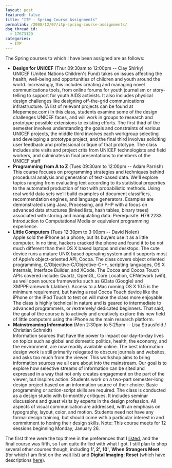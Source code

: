 ```yaml
---
layout: post
featured: false
title: "ITP - Spring Course Assignments"
permalink: /2008/12/07/itp-spring-course-assignments/
dsq_thread_id:
  - 17673129
categories:
  - ITP
---
```

The Spring courses to which I have been assigned are as follows:

 * **Design for UNICEF** (Thur 09:30am to 12:00pm -- Clay Shirky)  
   UNICEF (United Nations Children's Fund) takes on issues affecting the health, well-being and opportunities of children and youth around the world. Increasingly, this includes creating and managing novel communications tools, from online forums for youth journalism or story-telling to support for youth AIDS activists. It also includes physical design challenges like designing off-the-grid communications infrastructure. (A list of relevant projects can be found at Mepemepe.com) In this class, students examine some of the design challenges UNICEF faces, and will work in groups to research and prototype possible extensions to existing efforts. The first third of the semester involves understanding the goals and constraints of various UNICEF projects, the middle third involves each workgroup selecting and developing a prototype project, and the final third involves soliciting user feedback and professional critique of that prototype. The class includes site visits and project crits from UNICEF technologists and field workers, and culminates in final presentations to members of the UNICEF staff
 * **Programming from A to Z** (Tues 09:30am to 12:00pm -- Adam Parrish)  
   This course focuses on programming strategies and techniques behind procedural analysis and generation of text-based data. We'll explore topics ranging from evaluating text according to its statistical properties to the automated production of text with probabilistic methods. Using real world data sets we'll build examples of document classifiers, recommendation engines, and language generators. Examples are demonstrated using Java, Processing, and PHP with a focus on advanced data structures (linked lists, hash tables, binary trees) associated with storing and manipulating data. Prerequisite: H79.2233 Introduction to Computational Media or equivalent programming experience.
 * **Little Computers** (Tues 12:30pm to 3:00pm -- David Nolen)  
   Apple sold the iPhone as a phone, but its buyers use it as a little computer. In no time, hackers cracked the phone and found it to be not much different than their OS X based laptops and desktops. The cute device runs a mature UNIX based operating system and it supports most of Apple’s object-oriented API, Cocoa. The class covers object oriented programming, C/Objective-C/Objective-C++, scripting languages, OS X internals, Interface Builder, and XCode. The Cocoa and Cocoa Touch APIs covered include: Quartz, OpenGL, Core Location, CFNetwork (wifi), as well open source frameworks such as GData (Google) and XMPPFramework (Jabber). Access to a Mac running OS X 10.5 is the minimum requirement, but having a real Cocoa Touch device like the iPhone or the iPod Touch to test on will make the class more enjoyable. The class is highly technical in nature and is geared to intermediate to advanced programmers, or /extremely/ dedicated beginners. That said, the goal of the course is to actively and creatively explore this new field of little computers using the iPhone as the main research platform.
 * **Mainstreaming Information** (Mon 2:30pm to 5:25pm -- Lisa Strausfeld / Christian Schmidt)  
    Information sources that have the power to impact our day-to-day lives on topics such as global and domestic politics, health, the economy, and the environment, are now readily available online. The best information design work is still primarily relegated to obscure journals and websites, and asks too much from the viewer. This workshop aims to bring information sources we all care about into the mainstream. Our goal is to explore how selective streams of information can be sited and expressed in a way that not only creates engagement on the part of the viewer, but inspires action. Students work on a two-part semester-long design project based on an information source of their choice. Basic programming or action-script skills are required. The class is conducted as a design studio with bi-monthly critiques. It includes seminar discussions and guest visits by experts in the design profession. All aspects of visual communication are addressed, with an emphasis on typography, layout, color, and motion. Students need not have any formal design training, but should come with a particular interest in and commitment to honing their design skills. Note: This course meets for 12 sessions beginning Monday, January 26.

The first three were the top three in the preferences that I [listed][1], and the final course was fifth, so I am quite thrilled with what I got. I still plan to shop several other courses though, including **1', 2', 10'**, **When Strangers Meet** (for which I am first on the wait list) and **Digital Imaging: Reset** (which have descriptions [here][2]).

 [1]: /2008/11/27/itp-spring-course-preferences/
 [2]: https://itp.nyu.edu/registration/CourseListing.php?year=2009&semester=Spring
